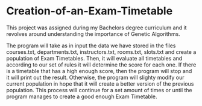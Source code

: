 # Creation-of-an-Exam-Timetable

This project was assigned during my Bachelors degree curriculum and it revolves around understanding the importance of Genetic Algorithms.

The program will take as in input the data we have stored in the files courses.txt, departments.txt, instructors.txt, rooms.txt, slots.txt and create a population of Exam Timetables. Then, it will evaluate all timetables and according to our set of rules it will determine the score for each one. If there is a timetable that has a high enough score, then the program will stop and it will print out the result. Otherwise, the program will slighty modify our current population in hope that it will create a better version of the previous population. This process will continue for a set amount of times or until the program manages to create a good enough Exam Timetable.
